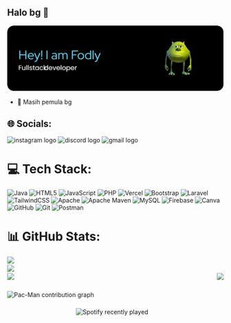 ## Halo bg 👋

![Fodly18](img/github-header-image.png)
<!--
**Fodly18/Fodly18** is a ✨ _special_ ✨ repository because its `README.md` (this file) appears on your GitHub profile.

Here are some ideas to get you started:

- 🔭 I’m currently working on ...
- 🌱 I’m currently learning ...
- 👯 I’m looking to collaborate on ...
- 🤔 I’m looking for help with ...
- 💬 Ask me about ...
- 📫 How to reach me: ...
- 😄 Pronouns: ...
- ⚡ Fun fact: ...
-->
- 🙏 Masih pemula bg 


 
 ###

## 🌐 Socials:
<div align="left">
  <img src="https://img.shields.io/static/v1?message=Instagram&logo=instagram&label=&color=E4405F&logoColor=white&labelColor=&style=for-the-badge" height="35" alt="instagram logo"  />
  <img src="https://img.shields.io/static/v1?message=Discord&logo=discord&label=&color=7289DA&logoColor=white&labelColor=&style=for-the-badge" height="35" alt="discord logo"  />
  <img src="https://img.shields.io/static/v1?message=Gmail&logo=gmail&label=&color=D14836&logoColor=white&labelColor=&style=for-the-badge" height="35" alt="gmail logo"  />
</div>


# 💻 Tech Stack:
![Java](https://img.shields.io/badge/java-%23ED8B00.svg?style=for-the-badge&logo=openjdk&logoColor=white) ![HTML5](https://img.shields.io/badge/html5-%23E34F26.svg?style=for-the-badge&logo=html5&logoColor=white) ![JavaScript](https://img.shields.io/badge/javascript-%23323330.svg?style=for-the-badge&logo=javascript&logoColor=%23F7DF1E) ![PHP](https://img.shields.io/badge/php-%23777BB4.svg?style=for-the-badge&logo=php&logoColor=white) ![Vercel](https://img.shields.io/badge/vercel-%23000000.svg?style=for-the-badge&logo=vercel&logoColor=white) ![Bootstrap](https://img.shields.io/badge/bootstrap-%238511FA.svg?style=for-the-badge&logo=bootstrap&logoColor=white) ![Laravel](https://img.shields.io/badge/laravel-%23FF2D20.svg?style=for-the-badge&logo=laravel&logoColor=white) ![TailwindCSS](https://img.shields.io/badge/tailwindcss-%2338B2AC.svg?style=for-the-badge&logo=tailwind-css&logoColor=white) ![Apache](https://img.shields.io/badge/apache-%23D42029.svg?style=for-the-badge&logo=apache&logoColor=white) ![Apache Maven](https://img.shields.io/badge/Apache%20Maven-C71A36?style=for-the-badge&logo=Apache%20Maven&logoColor=white) ![MySQL](https://img.shields.io/badge/mysql-4479A1.svg?style=for-the-badge&logo=mysql&logoColor=white) ![Firebase](https://img.shields.io/badge/firebase-a08021?style=for-the-badge&logo=firebase&logoColor=ffcd34) ![Canva](https://img.shields.io/badge/Canva-%2300C4CC.svg?style=for-the-badge&logo=Canva&logoColor=white) ![GitHub](https://img.shields.io/badge/github-%23121011.svg?style=for-the-badge&logo=github&logoColor=white) ![Git](https://img.shields.io/badge/git-%23F05033.svg?style=for-the-badge&logo=git&logoColor=white) ![Postman](https://img.shields.io/badge/Postman-FF6C37?style=for-the-badge&logo=postman&logoColor=white)

#


# 📊 GitHub Stats:
![](https://github-readme-stats.vercel.app/api?username=Fodly18&theme=dark&hide_border=false&include_all_commits=false&count_private=false)<br/>
![](https://nirzak-streak-stats.vercel.app/?user=Fodly18&theme=dark&hide_border=false)<br/>
 <img align="right" height="200" src="img/Shannon Sharpe Suit Meme GIF - Shannon Sharpe Suit Meme Man Wearing Suit Meme - Discover & Share GIFs.gif"  />
![](https://github-readme-stats.vercel.app/api/top-langs/?username=Fodly18&theme=dark&hide_border=false&include_all_commits=false&count_private=false&layout=compact)



###

<picture>
  <source media="(prefers-color-scheme: dark)" srcset="https://raw.githubusercontent.com/[Fodly18]/[Fodly18]/output/pacman-contribution-graph-dark.svg">
  <source media="(prefers-color-scheme: light)" srcset="https://raw.githubusercontent.com/[Fodly18]/[Fodly18]/output/pacman-contribution-graph.svg">
  <img alt="Pac-Man contribution graph" src="https://raw.githubusercontent.com/[Fodly18]/[Fodly18]/output/pacman-contribution-graph.svg">
</picture>

###

<div align="center">
  <img src="https://spotify-recently-played-readme.vercel.app/api?count=5" alt="Spotify recently played"  />
</div>

###